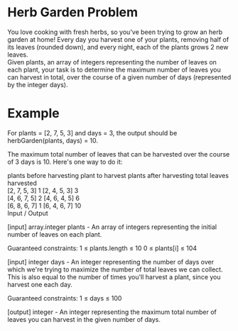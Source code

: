 # Herb Garden Problem

You love cooking with fresh herbs, so you've been trying to grow an herb garden at home! Every day you harvest one of your plants, removing half of its leaves (rounded down), and every night, each of the plants grows 2 new leaves.  
Given plants, an array of integers representing the number of leaves on each plant, your task is to determine the maximum number of leaves you can harvest in total, over the course of a given number of days (represented by the integer days).

# Example  
For plants = [2, 7, 5, 3] and days = 3,  the output should be herbGarden(plants, days) = 10.

The maximum total number of leaves that can be harvested over the course of 3 days is 10.   Here's one way to do it:

plants before harvesting 	 plant to harvest 	 plants after harvesting 	 total leaves harvested  
[2, 7, 5, 3]                    1                   [2, 4, 5, 3]                3  
[4, 6, 7, 5]	              2	                 [4, 6, 4, 5]	             6  
[6, 8, 6, 7]	              1	                 [6, 4, 6, 7]	             10  
Input / Output

[input] array.integer plants - An array of integers representing the initial number of leaves on each plant.

Guaranteed constraints:
1 ≤ plants.length ≤ 10
0 ≤ plants[i] ≤ 104

[input] integer days - An integer representing the number of days over which we're trying to maximize the number of total leaves we can collect. This is also equal to the number of times you'll harvest a plant, since you harvest one each day.

Guaranteed constraints:
1 ≤ days ≤ 100

[output] integer - An integer representing the maximum total number of leaves you can harvest in the given number of days.